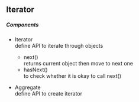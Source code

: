 ## Iterator  

##### Components  
- Iterator  
define API to iterate through objects
  - next()  
returns current object then move to next one
  - hasNext()  
to check whether it is okay to call next()

- Aggregate  
define API to create iterator
